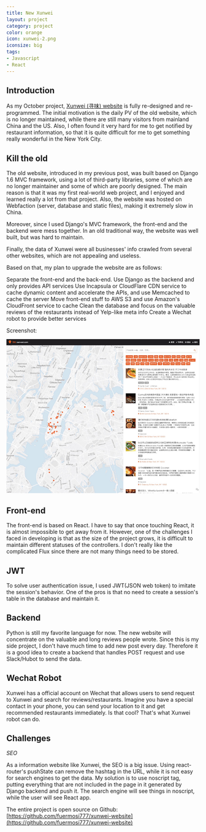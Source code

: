 ```yaml
---
title: New Xunwei
layout: project
category: project
color: orange
icon: xunwei-2.png
iconsize: big
tags:
- Javascript
- React
---
```


## Introduction

As my October project, [Xunwei (寻味) website][1] is fully re-designed and re-programmed. The initial motivation is the daily PV of the old website, which is no longer maintained, while there are still many visitors from mainland China and the US. Also, I often found it very hard for me to get notified by restaurant information, so that it is quite difficult for me to get something really wonderful in the New York City.

## Kill the old

The old website, introduced in my previous post, was built based on Django 1.6 MVC framework, using a lot of third-party libraries, some of which are no longer maintainer and some of which are poorly designed. The main reason is that it was my first real-world web project, and I enjoyed and learned really a lot from that project. Also, the website was hosted on Webfaction (server, database and static files), making it extremely slow in China.

Moreover, since I used Django's MVC framework, the front-end and the backend were mess together. In an old traditional way, the website was well built, but was hard to maintain.

Finally, the data of Xunwei were all businesses' info crawled from several other websites, which are not appealing and useless.

Based on that, my plan to upgrade the website are as follows:

Separate the front-end and the back-end. Use Django as the backend and only provides API services
Use Incapsula or CloudFlare CDN service to cache dynamic content and accelerate the APIs, and use Memcached to cache the server
Move front-end stuff to AWS S3 and use Amazon's CloudFront service to cache
Clean the database and focus on the valuable reviews of the restaurants instead of Yelp-like meta info
Create a Wechat robot to provide better services

Screenshot:

![](/images/xunwei-screenshot.jpg)

## Front-end

The front-end is based on React. I have to say that once touching React, it is almost impossible to get away from it. However, one of the challenges I faced in developing is that as the size of the project grows, it is difficult to maintain different statuses of the controllers. I don't really like the complicated Flux since there are not many things need to be stored.

## JWT

To solve user authentication issue, I used JWT(JSON web token) to imitate the session's behavior. One of the pros is that no need to create a session's table in the database and maintain it.

## Backend

Python is still my favorite language for now. The new website will concentrate on the valuable and long reviews people wrote. Since this is my side project, I don't have much time to add new post every day. Therefore it is a good idea to create a backend that handles POST request and use Slack/Hubot to send the data.

## Wechat Robot

Xunwei has a official account on Wechat that allows users to send request to Xunwei and search for reviews/restaurants. Imagine you have a special contact in your phone, you can send your location to it and get recommended restaurants immediately. Is that cool? That's what Xunwei robot can do.

## Challenges

_SEO_

As a information website like Xunwei, the SEO is a big issue. Using react-router's pushState can remove the hashtag in the URL, while it is not easy for search engines to get the data. My solution is to use noscript tag, putting everything that are not included in the page in it generated by Django backend and push it. The search engine will see things in noscript, while the user will see React app.

The entire project is open source on Github: [https://github.com/fuermosi777/xunwei-website](https://github.com/fuermosi777/xunwei-website)

[1]: http://xun-wei.com